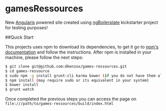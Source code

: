 # gamesRessources
New [Angularjs](https://angularjs.org/) powered site created using [ngBoilerplate](https://github.com/ngbp/ngbp) kickstarter project for testing purposes!

##Quick Start

This projects uses npm to download its dependencies, to get it go to [npm's documentation](https://docs.npmjs.com/getting-started/installing-node) and follow the instructions.
After npm is installed in your machine, please follow the next steps:

```sh
$ git clone git@github.com:dkenzox/games-ressources.git
$ cd games-ressource
$ sudo npm -g install grunt-cli karma bower (if you do not have them already)
$ npm install (may require sudo or its equivalent in your system)
$ bower install
$ grunt watch
```

Once completed the previous steps you can access the page on `file:///path/to/games-ressources/build/index.html`